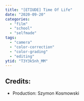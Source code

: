 ```yaml
---
title: "[ETIUDE] Time Of Life"
date: "2020-09-20"
categories:
  - "film"
  - "school"
  - "selfmade"
tags:
  - "camera"
  - "color-correction"
  - "color-grading"
  - "editing"
ytid: "T3Y3k5nh_MM"
---
```

## Credits:

- Production: Szymon Kosmowski
